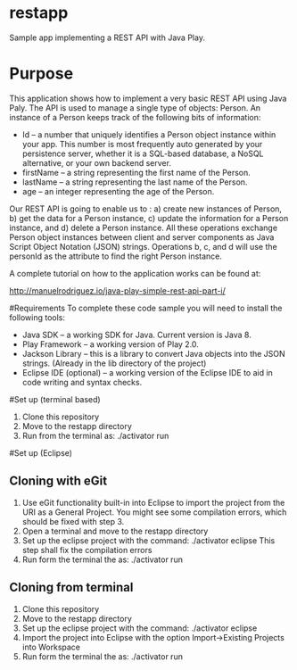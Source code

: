restapp
=======

Sample app implementing a REST API with Java Play.

# Purpose

This application shows how to implement a very basic REST API using Java Paly. The API is used to manage a single type of objects: Person. An instance of a Person keeps track of the following bits of information:

- Id – a number that uniquely identifies a Person object instance within your app. This number is most frequently auto generated by your persistence server, whether it is a SQL-based database,  a NoSQL alternative, or your own backend server.
- firstName – a string representing the first name of the Person.
- lastName – a string representing the last name of the Person.
- age – an integer representing the age of the Person.

Our REST API is going to enable us to : a) create new instances of Person, b) get the data for a Person instance, c) update the information for a Person instance, and d) delete a Person instance. All these operations exchange Person object instances between client and server components as Java Script Object Notation (JSON) strings.  Operations b, c, and d will use the personId as the attribute to find the right Person instance. 

A complete tutorial on how to the application works can be found at:

http://manuelrodriguez.io/java-play-simple-rest-api-part-i/

#Requirements
To complete these code sample you will need to install the following tools:

- Java SDK – a working SDK for Java. Current version is Java 8.
- Play Framework – a working version of Play 2.0.
- Jackson Library – this is a library to convert Java objects into the JSON strings. (Already in the lib directory of the project)
- Eclipse IDE (optional) – a working version of the Eclipse IDE to aid in code writing and syntax checks.

#Set up (terminal based)

1. Clone this repository 
2. Move to the restapp directory
3. Run from the terminal as: ./activator run

#Set up (Eclipse)
## Cloning with eGit
1. Use eGit functionality built-in into Eclipse to import the project from the URI as a General Project. 
You might see some compilation errors, which should be fixed with step 3.
2. Open a terminal and move to the restapp directory
3. Set up the eclipse project with the command: ./activator eclipse
This step shall fix the compilation errors
4. Run form the terminal the as: ./activator run

## Cloning from terminal
1. Clone this repository
2. Move to the restapp directory
3. Set up the eclipse project with the command: ./activator eclipse
4. Import the project into Eclipse with the option Import->Existing Projects into Workspace
3. Run form the terminal the as: ./activator run




